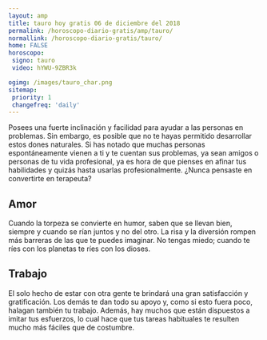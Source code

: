 ```yaml
---
layout: amp
title: tauro hoy gratis 06 de diciembre del 2018 
permalink: /horoscopo-diario-gratis/amp/tauro/
normallink: /horoscopo-diario-gratis/tauro/
home: FALSE
horoscopo:
 signo: tauro
 video: hYWU-9ZBR3k

ogimg: /images/tauro_char.png
sitemap:
 priority: 1
 changefreq: 'daily'
---
```



Posees una fuerte inclinación y facilidad para ayudar a las personas en problemas. Sin embargo, es posible que no te hayas permitido desarrollar estos dones naturales. Si has notado que muchas personas espontáneamente vienen a ti y te cuentan sus problemas, ya sean amigos o personas de tu vida profesional, ya es hora de que pienses en afinar tus habilidades y quizás hasta usarlas profesionalmente. ¿Nunca pensaste en convertirte en terapeuta?

## Amor

Cuando la torpeza se convierte en humor, saben que se llevan bien, siempre y cuando se rían juntos y no del otro. La risa y la diversión rompen más barreras de las que te puedes imaginar. No tengas miedo; cuando te ríes con los planetas te ríes con los dioses.

## Trabajo

El solo hecho de estar con otra gente te brindará una gran satisfacción y gratificación. Los demás te dan todo su apoyo y, como si esto fuera poco, halagan también tu trabajo. Además, hay muchos que están dispuestos a imitar tus esfuerzos, lo cual hace que tus tareas habituales te resulten mucho más fáciles que de costumbre.